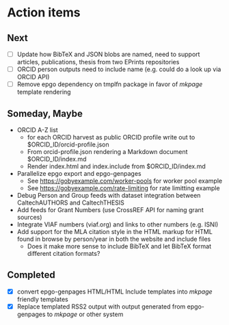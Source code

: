 
# Action items

## Next

+ [ ] Update how BibTeX and JSON blobs are named, need to support articles, publications, thesis from two EPrints repositories
+ [ ] ORCID person outputs need to include name (e.g. could do a look up via ORCID API)
+ [ ] Remove epgo dependency on tmplfn package in favor of _mkpage_ template rendering

## Someday, Maybe

+ ORCID A-Z list
    + for each ORCID harvest as public ORCID profile write out to $ORCID_ID/orcid-profile.json
    + From orcid-profile.json rendering a Markdown document $ORCID_ID/index.md
    + Render index.html and index.include from $ORCID_ID/index.md
+ Parallelize epgo export and epgo-genpages
    + See https://gobyexample.com/worker-pools for worker pool example
    + See https://gobyexample.com/rate-limiting for rate limitting example
+ Debug Person and Group feeds with dataset integration between CaltechAUTHORS and CaltechTHESIS
+ Add feeds for Grant Numbers (use CrossREF API for naming grant sources)
+ Integrate VIAF numbers (viaf.org) and links to other numbers (e.g. ISNI)
+ Add support for the MLA citation style in the HTML markup for HTML found in browse by person/year in both the website and include files
    + Does it make more sense to include BibTeX and let BibTeX format different citation formats?


## Completed

+ [x] convert epgo-genpages HTML/HTML Include templates into _mkpage_ friendly templates
+ [x] Replace templated RSS2 output with output generated from epgo-genpages to _mkpage_ or other system
